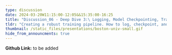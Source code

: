 ```yaml
---
type: discussion
date: 2024-03-20W11:15:00-12:05&&15:35:00-16:25
title: "Discussion_06 - Deep Dive 3:\ Logging, Model Checkpointing, Tracking Experiments, etc. Hyperparameter Tuning/Search (Optuna). Walkthrough of the VizWiz (Midterm Project) codebase."
tldr: "Creating a robust training pipeline. How to log, checkpoint, and track experiments. Hyperparameter Tuning/Search using Optuna. Walkthrough of the VizWiz (Midterm Project) codebase."
thumbnail: /static_files/presentations/boston-univ-small.gif
hide_from_announcments: true
---
```


**Github Link:** to be added